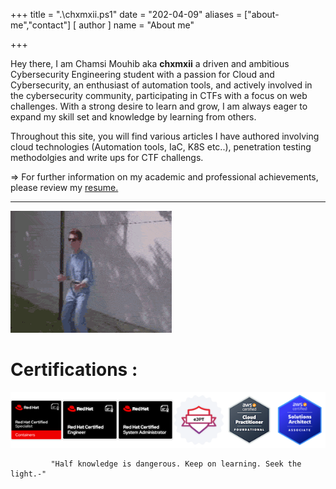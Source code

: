 +++
title = ".\\chxmxii.ps1"
date = "202-04-09"
aliases = ["about-me","contact"]
[ author ]
  name = "About me"

+++


Hey there, I am Chamsi Mouhib aka **chxmxii** a driven and ambitious Cybersecurity Engineering student with a passion for Cloud and Cybersecurity, an enthusiast of automation tools, and actively involved in the cybersecurity community, participating in CTFs with a focus on web challenges. With a strong desire to learn and grow, I am always eager to expand my skill set and knowledge by learning from others.

Throughout this site, you will find various articles I have authored involving cloud technologies (Automation tools, IaC, K8S etc..), penetration testing methodolgies and write ups for CTF challengs. 

=> For further information on my academic and professional achievements, please review my [resume.](../cv.pdf)

----------------------------------------------------------------------------------------------------------------------

![](/files/nev.gif#center)

# Certifications :

![](/files/certs.png#center)


             "Half knowledge is dangerous. Keep on learning. Seek the light.-"
